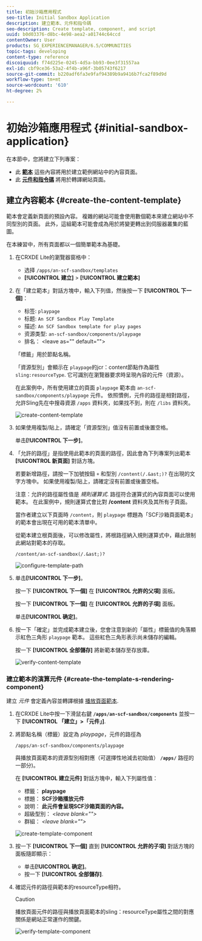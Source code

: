 ```yaml
---
title: 初始沙箱應用程式
seo-title: Initial Sandbox Application
description: 建立範本、元件和指令碼
seo-description: Create template, component, and script
uuid: b0d03376-d8bc-4e98-aea2-a01744c64ccd
contentOwner: User
products: SG_EXPERIENCEMANAGER/6.5/COMMUNITIES
topic-tags: developing
content-type: reference
discoiquuid: f74d225e-0245-4d5a-bb93-0ee3f31557aa
exl-id: cbf9ce36-53a2-4f4b-a96f-3b05743f6217
source-git-commit: b220adf6fa3e9faf94389b9a9416b7fca2f89d9d
workflow-type: tm+mt
source-wordcount: '610'
ht-degree: 2%

---
```


# 初始沙箱應用程式 {#initial-sandbox-application}

在本節中，您將建立下列專案：

* 此 **[範本](#createthepagetemplate)** 這些內容將用於建立範例網站中的內容頁面。
* 此 **[元件和指令碼](#create-the-template-s-rendering-component)** 將用於轉譯網站頁面。

## 建立內容範本 {#create-the-content-template}

範本會定義新頁面的預設內容。 複雜的網站可能會使用數個範本來建立網站中不同型別的頁面。 此外，這組範本可能會成為用於將變更轉出到伺服器叢集的藍圖。

在本練習中，所有頁面都以一個簡單範本為基礎。

1. 在CRXDE Lite的瀏覽器窗格中：

   * 选择 `/apps/an-scf-sandbox/templates`
   * **[!UICONTROL 建立]** > **[!UICONTROL 建立範本]**

1. 在「建立範本」對話方塊中，輸入下列值，然後按一下 **[!UICONTROL 下一個]**：

   * 标签: `playpage`
   * 标题: `An SCF Sandbox Play Template`
   * 描述: `An SCF Sandbox template for play pages`
   * 资源类型: `an-scf-sandbox/components/playpage`
   * 排名： &lt;leave as=&quot;&quot; default=&quot;&quot;>

   「標籤」用於節點名稱。

   「資源型別」會顯示在 `playpage`的jcr：content節點作為屬性 `sling:resourceType`. 它可識別在瀏覽器要求時呈現內容的元件（資源）。

   在此案例中，所有使用建立的頁面 `playpage` 範本由 `an-scf-sandbox/components/playpage` 元件。 依照慣例，元件的路徑是相對路徑，允許Sling先在中搜尋資源 `/apps` 資料夾，如果找不到，則在 `/libs` 資料夾。

   ![create-content-template](assets/create-content-template-1.png)

1. 如果使用複製/貼上，請確定「資源型別」值沒有前置或後置空格。

   单击&#x200B;**[!UICONTROL 下一步]**。

1. 「允許的路徑」是指使用此範本的頁面的路徑，因此會為下列專案列出範本 **[!UICONTROL 新頁面]** 對話方塊。

   若要新增路徑，請按一下加號按鈕 `+` 和型別 `/content(/.&ast;)?` 在出現的文字方塊中。 如果使用複製/貼上，請確定沒有前置或後置空格。

   注意：允許的路徑屬性值是 *規則運算式*. 路徑符合運算式的內容頁面可以使用範本。 在此案例中，規則運算式會比對 **/content** 資料夾及其所有子頁面。

   當作者建立以下頁面時 `/content`，則 `playpage` 標題為「SCF沙箱頁面範本」的範本會出現在可用的範本清單中。

   從範本建立根頁面後，可以修改屬性，將根路徑納入規則運算式中，藉此限制此網站對範本的存取。

   `/content/an-scf-sandbox(/.&ast;)?`

   ![configure-template-path](assets/configure-template-path.png)

1. 单击&#x200B;**[!UICONTROL 下一步]**。

   按一下 **[!UICONTROL 下一個]** 在 **[!UICONTROL 允許的父項]** 面板。

   按一下 **[!UICONTROL 下一個]** 在 **[!UICONTROL 允許的子項]** 面板。

   单击&#x200B;**[!UICONTROL 确定]**。

1. 按一下「確定」並完成範本建立後，您會注意到新的「屬性」標籤值的角落顯示紅色三角形 `playpage` 範本。 這些紅色三角形表示尚未儲存的編輯。

   按一下 **[!UICONTROL 全部儲存]** 將新範本儲存至存放庫。

   ![verify-content-template](assets/verify-content-template.png)

### 建立範本的演算元件 {#create-the-template-s-rendering-component}

建立 *元件* 會定義內容並轉譯根據 [播放頁面範本](#createthepagetemplate).

1. 在CRXDE Lite中按一下滑鼠右鍵 **`/apps/an-scf-sandbox/components`** 並按一下 **[!UICONTROL 「建立」>「元件」]**.
1. 將節點名稱（標籤）設定為 *playpage*，元件的路徑為

   `/apps/an-scf-sandbox/components/playpage`

   與播放頁面範本的資源型別相對應（可選擇性地減去初始值） **`/apps/`** 路徑的一部分)。

   在 **[!UICONTROL 建立元件]** 對話方塊中，輸入下列屬性值：

   * 標籤： **playpage**
   * 標題： **SCF沙箱播放元件**
   * 說明： **此元件會呈現SCF沙箱頁面的內容。**
   * 超級型別： *&lt;leave blank=&quot;&quot;>*
   * 群組： *&lt;leave blank=&quot;&quot;>*

   ![create-template-component](assets/create-template-component.png)

1. 按一下 **[!UICONTROL 下一個]** 直到 **[!UICONTROL 允許的子項]** 對話方塊的面板隨即顯示：

   * 单击&#x200B;**[!UICONTROL 确定]**。
   * 按一下 **[!UICONTROL 全部儲存]**.

1. 確認元件的路徑與範本的resourceType相符。

   >[!CAUTION]
   >
   >播放頁面元件的路徑與播放頁面範本的sling：resourceType屬性之間的對應關係是網站正常運作的關鍵。

   ![verify-template-component](assets/verify-template-component.png)
